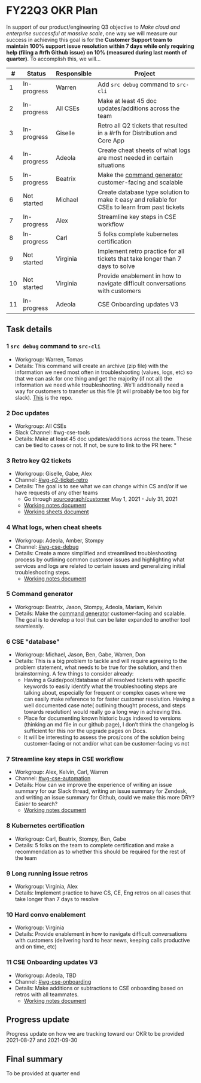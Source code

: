 # FY22Q3 OKR Plan

In support of our product/engineering Q3 objective to *Make cloud and enterprise successful at massive scale*, one way we will measure our success in achieving this goal is for the **Customer Support team to maintain 100% support issue resolution within 7 days while only requiring help (filing a #rfh Github issue) on 10% (measured during last month of quarter)**. To accomplish this, we will…

|#|Status|Responsible|Project|
|---|---|---|---|
|1|In-progress|Warren|Add `src debug` command to `src-cli`|
|2|In-progress|All CSEs|Make at least 45 doc updates/additions across the team|
|3|In-progress|Giselle|Retro all Q2 tickets that resulted in a #rfh for Distribution and Core App|
|4|In-progress|Adeola|Create cheat sheets of what logs are most needed in certain situations|
|5|In-progress|Beatrix|Make the [command generator](https://sourcegraph.github.io/support-tools/command-generator/beta/) customer-facing and scalable|
|6|Not started|Michael|Create database type solution to make it easy and reliable for CSEs to learn from past tickets|
|7|In-progress|Alex|Streamline key steps in CSE workflow|
|8|In-progress|Carl|5 folks complete kubernetes certification|
|9|Not started|Virginia|Implement retro practice for all tickets that take longer than 7 days to solve|
|10|Not started|Virginia|Provide enablement in how to navigate difficult conversations with customers|
|11|In-progress|Adeola|CSE Onboarding updates V3|


## Task details
### 1 `src debug` command to `src-cli`
* Workgroup: Warren, Tomas
* Details: This command will create an archive (zip file) with the information we need most often in troubleshooting (values, logs, etc) so that we can ask for one thing and get the majority (if not all) the information we need while troubleshooting. We'll additionally need a way for customers to transfer us this file (it will probably be too big for slack). [This](https://github.com/sourcegraph/src-cli/blob/src-debugger/cmd/src/debug.go) is the repo.

### 2 Doc updates
* Workgroup: All CSEs
* Slack Channel: #wg-cse-tools
* Details: Make at least 45 doc updates/additions across the team. These can be tied to cases or not. If not, be sure to link to the PR here:
	* 

### 3 Retro key Q2 tickets
* Workgroup: Giselle, Gabe, Alex
* Channel: [#wg-q2-ticket-retro](https://sourcegraph.slack.com/archives/C02A8B3CEH1)
* Details: The goal is to see what we can change within CS and/or if we have requests of any other teams
  * Go through [sourcegraph/customer](https://github.com/sourcegraph/customer/issues) May 1, 2021 - July 31, 2021
  * [Working notes document](https://docs.google.com/document/d/1cxjPXLxtwZ_TXy66Dv0fl-E96ko3WsY5ERVn9nXyNL0/edit)
  * [Working sheets document](https://docs.google.com/spreadsheets/d/1Gmsa-ZgIsiXj6feXVl2rlepoQf8GEM-5H3tGMxersdY/edit#gid=0)

### 4 What logs, when cheat sheets
* Workgroup: Adeola, Amber, Stompy
* Channel: [#wg-cse-debug](https://sourcegraph.slack.com/archives/C02AV535N6Q/p1628549418000200)
* Details: Create a more simplified and streamlined troubleshooting process by outlining common customer issues and highlighting what services and logs are related to certain issues and generalizing initial troubleshooting steps.
  * [Working notes document](https://docs.google.com/document/d/13S8OH7Rm3xmxE8ttm6EJMV4bsPWRdWdv17VnBvuThUs/edit)  

### 5 Command generator
* Workgroup: Beatrix, Jason, Stompy, Adeola, Mariam, Kelvin
* Details: Make the [command generator](https://sourcegraph.github.io/support-tools/command-generator/beta/) customer-facing and scalable. The goal is to develop a tool that can be later expanded to another tool seamlessly. 

### 6 CSE "database"
* Workgroup: Michael, Jason, Ben, Gabe, Warren, Don
* Details: This is a big problem to tackle and will require agreeing to the problem statement, what needs to be true for the solution, and then brainstorming. A few things to consider already:
	* Having a Guide/pool/database of all resolved  tickets with specific keywords to easily identify what the troubleshooting steps are talking about, especially for frequent or complex cases where we can easily make reference to for faster customer resolution. Having a well documented case note( outlining thought process, and steps towards resolution) would really go a long way in achieving this.
	* Place for documenting known historic bugs indexed to versions (thinking an md file in our github page), I don’t think the changelog is sufficient for this nor the upgrade pages on Docs.
	* It will be interesting to assess the pros/cons of the solution being customer-facing or not and/or what can be customer-facing vs not

### 7 Streamline key steps in CSE workflow
* Workgroup: Alex, Kelvin, Carl, Warren
* Channel: [#wg-cse-automation](https://sourcegraph.slack.com/archives/C029SMU63PZ)
* Details: How can we improve the experience of writing an issue summary for our Slack thread, writing an issue summary for Zendesk, and writing an issue summary for Github, could we make this more DRY? Easier to search?
  * [Working notes document](https://docs.google.com/document/d/1D5_o08GFNZ318trY1hZkZHclBtXkzZrdNKn29a2_Uhc/edit#)

### 8 Kubernetes certification
* Workgroup: Carl, Beatrix, Stompy, Ben, Gabe
* Details: 5 folks on the team to complete certification and make a recommendation as to whether this should be required for the rest of the team

### 9 Long running issue retros
* Workgroup: Virginia, Alex
* Details: Implement practice to have CS, CE, Eng retros on all cases that take longer than 7 days to resolve

### 10 Hard convo enablement
* Workgroup: Virginia
* Details: Provide enablement in how to navigate difficult conversations with customers (delivering hard to hear news, keeping calls productive and on time, etc)

### 11 CSE Onboarding updates V3 
* Workgroup: Adeola, TBD
* Channel: [#wg-cse-onboarding](https://sourcegraph.slack.com/archives/C02B63GLKKL/p1628884183000300)
* Details: Make additions or subtractions to CSE onboarding based on retros with all teammates. 
  * [Working notes document](https://docs.google.com/document/d/1EJyXAk5PptGjZKtCK-4PHoxS_bMVHlEJmYF9v8wRTk8/edit#)  

## Progress update
Progress update on how we are tracking toward our OKR to be provided 2021-08-27 and 2021-09-30

## Final summary
To be provided at quarter end
